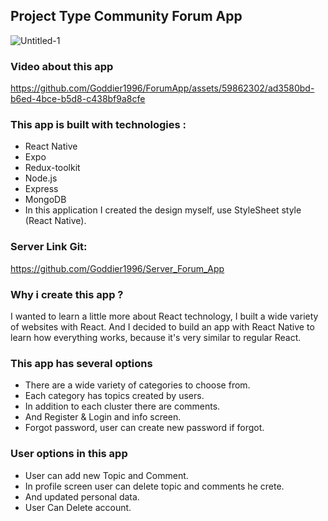 ## Project Type Community Forum App

![Untitled-1](https://github.com/Goddier1996/ForumApp/assets/59862302/991f563c-6edf-42c7-8a90-77d29808acdc)

### Video about this app

https://github.com/Goddier1996/ForumApp/assets/59862302/ad3580bd-b6ed-4bce-b5d8-c438bf9a8cfe

### This app is built with technologies :
- React Native
- Expo
- Redux-toolkit
- Node.js
- Express
- MongoDB
- In this application I created the design myself, use StyleSheet style (React Native).

### Server Link Git:
https://github.com/Goddier1996/Server_Forum_App

### Why i create this app ?
I wanted to learn a little more about React technology, I built a wide variety of websites with React.
And I decided to build an app with React Native to learn how everything works, because it's very similar to regular React.

### This app has several options
- There are a wide variety of categories to choose from.
- Each category has topics created by users.
- In addition to each cluster there are comments.
- And Register & Login and info screen.
- Forgot password, user can create new password if forgot.

### User options in this app
- User can add new Topic and Comment.
- In profile screen user can delete topic and comments he crete.
- And updated personal data.
- User Can Delete account.
